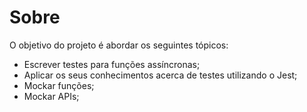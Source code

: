 # Sobre

O objetivo do projeto é abordar os seguintes tópicos:

- Escrever testes para funções assíncronas;
- Aplicar os seus conhecimentos acerca de testes utilizando o Jest;
- Mockar funções;
- Mockar APIs;